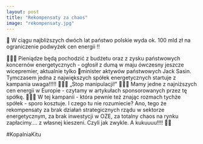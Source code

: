 ```yaml
---
layout: post
title: "Rekompensaty za chaos"
image: "rekompensaty.jpg"
---
```


🚨  W ciągu najbliższych dwóch lat państwo polskie wyda ok. 100 mld zł na ograniczenie podwyżek cen energii ‼️

💸💸💸 Pieniądze będą pochodzić z budżetu oraz z zysku państwowych koncernów energetycznych - ogłosił z dumą w maju ówczesny jeszcze wicepremier, aktualnie tylko 🙈minister aktywów państwowych Jack Sasin. Tymczasem jedna z największych spółek energetycznych startuje z kampania uwaga!!!!! 🥁🥁🥁 „Stop manipulacji!" 🥁🥁🥁
Mamy jedne z najniższych cen energii w Europie - czytamy w artykułach sponsorowanych przez tę spółkę. 🤦‍♀🤦 W tej kampanii - która pewnie też znając rozmach tychże spółek - sporo kosztuje. I czego tu nie rozumiecie? Ano, tego że rekompensaty za brak działań strategicznych rządu w sektorze energetycznym, za brak inwestycji w OZE, za totalny chaos na rynku zapłacimy…. z własnej kieszeni. Czyli jak zwykle. A kukuuuu!!!! 🐻‍❄

#KopalniaKitu
